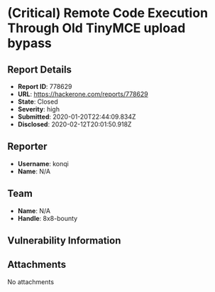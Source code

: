 # (Critical) Remote Code Execution Through Old TinyMCE upload bypass

## Report Details
- **Report ID**: 778629
- **URL**: https://hackerone.com/reports/778629
- **State**: Closed
- **Severity**: high
- **Submitted**: 2020-01-20T22:44:09.834Z
- **Disclosed**: 2020-02-12T20:01:50.918Z

## Reporter
- **Username**: konqi
- **Name**: N/A

## Team
- **Name**: N/A
- **Handle**: 8x8-bounty

## Vulnerability Information


## Attachments
No attachments
